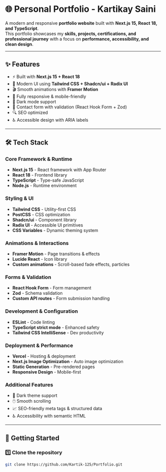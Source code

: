 # 🌐 Personal Portfolio - Kartikay Saini

A modern and responsive **portfolio website** built with **Next.js 15, React 18, and TypeScript**.  
This portfolio showcases my **skills, projects, certifications, and professional journey** with a focus on **performance, accessibility, and clean design**.

---

## ✨ Features
- ⚡ Built with **Next.js 15 + React 18**
- 🎨 Modern UI using **Tailwind CSS + Shadcn/ui + Radix UI**
- 🎬 Smooth animations with **Framer Motion**
- 📱 Fully responsive & mobile-friendly
- 🌙 Dark mode support
- 📝 Contact form with validation (React Hook Form + Zod)
- 🔍 SEO optimized
- ♿ Accessible design with ARIA labels

---

## 🛠️ Tech Stack

### Core Framework & Runtime
- **Next.js 15** - React framework with App Router  
- **React 18** - Frontend library  
- **TypeScript** - Type-safe JavaScript  
- **Node.js** - Runtime environment  

### Styling & UI
- **Tailwind CSS** - Utility-first CSS  
- **PostCSS** - CSS optimization  
- **Shadcn/ui** - Component library  
- **Radix UI** - Accessible UI primitives  
- **CSS Variables** - Dynamic theming system  

### Animations & Interactions
- **Framer Motion** - Page transitions & effects  
- **Lucide React** - Icon library  
- **Custom animations** - Scroll-based fade effects, particles  

### Forms & Validation
- **React Hook Form** - Form management  
- **Zod** - Schema validation  
- **Custom API routes** - Form submission handling  

### Development & Configuration
- **ESLint** - Code linting  
- **TypeScript strict mode** - Enhanced safety  
- **Tailwind CSS IntelliSense** - Dev productivity  

### Deployment & Performance
- **Vercel** - Hosting & deployment  
- **Next.js Image Optimization** - Auto image optimization  
- **Static Generation** - Pre-rendered pages  
- **Responsive Design** - Mobile-first  

### Additional Features
- 🌙 Dark theme support  
- 🖱️ Smooth scrolling  
- 📈 SEO-friendly meta tags & structured data  
- ♿ Accessibility with semantic HTML  

---

## 🚀 Getting Started

### 1️⃣ Clone the repository
```bash
git clone https://github.com/Kartik-125/Portfolio.git
